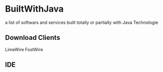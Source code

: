 # BuiltWithJava
a list of softwars and services built totally or partially with Java Technologie

## Download Clients
LimeWire
FostWire

## IDE

